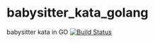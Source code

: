 # babysitter_kata_golang
babysitter kata in GO
[![Build Status](https://travis-ci.org/Agies/babysitter_kata_golang.svg)](https://travis-ci.org/Agies/babysitter_kata_golang)